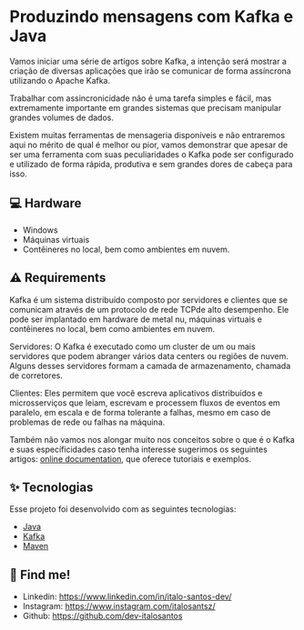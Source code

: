 # Produzindo mensagens com Kafka e Java

Vamos iniciar uma série de artigos sobre Kafka, a intenção será mostrar a criação de diversas aplicações que irão se comunicar de forma assíncrona utilizando o Apache Kafka.

Trabalhar com assincronicidade não é uma tarefa simples e fácil, mas extremamente importante em grandes sistemas que precisam manipular grandes volumes de dados.

Existem muitas ferramentas de mensageria disponíveis e não entraremos aqui no mérito de qual é melhor ou pior, vamos demonstrar que apesar de ser uma ferramenta com suas peculiaridades o Kafka pode ser configurado e utilizado de forma rápida, produtiva e sem grandes dores de cabeça para isso.

## 💻 Hardware

* Windows
* Máquinas virtuais
* Contêineres no local, bem como ambientes em nuvem.

## ⚠️ Requirements

Kafka é um sistema distribuído composto por servidores e clientes que se comunicam através de um protocolo de rede TCPde alto desempenho. Ele pode ser implantado em hardware de metal nu, máquinas virtuais e contêineres no local, bem como ambientes em nuvem.

Servidores: O Kafka é executado como um cluster de um ou mais servidores que podem abranger vários data centers ou regiões de nuvem. Alguns desses servidores formam a camada de armazenamento, chamada de corretores.

Clientes: Eles permitem que você escreva aplicativos distribuídos e microsserviços que leiam, escrevam e processem fluxos de eventos em paralelo, em escala e de forma tolerante a falhas, mesmo em caso de problemas de rede ou falhas na máquina.

Também não vamos nos alongar muito nos conceitos sobre o que é o Kafka e suas específicidades caso tenha interesse sugerimos os seguintes artigos:
[online documentation](https://kafka.apache.org/intro), que oferece tutoriais e exemplos.

## ✨ Tecnologias

Esse projeto foi desenvolvido com as seguintes tecnologias:

- [Java](https://www.java.com/pt-BR/)
- [Kafka](https://kafka.apache.org/)
- [Maven](https://maven.apache.org/)

## 🔗 Find me!
- Linkedin: https://www.linkedin.com/in/italo-santos-dev/
- Instagram: https://www.instagram.com/italosantsz/
- Github: https://github.com/dev-italosantos
